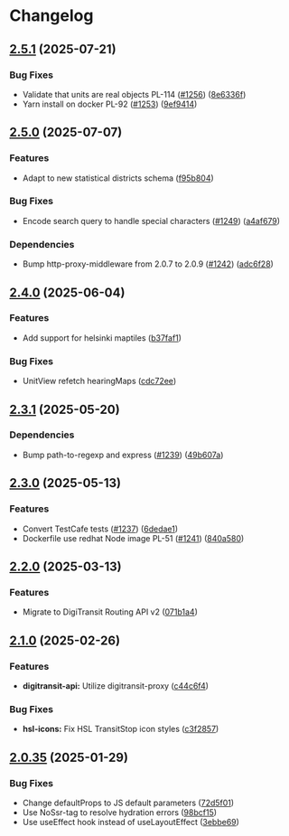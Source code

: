 # Changelog

## [2.5.1](https://github.com/City-of-Helsinki/servicemap-ui/compare/servicemap-ui-v2.5.0...servicemap-ui-v2.5.1) (2025-07-21)


### Bug Fixes

* Validate that units are real objects PL-114 ([#1256](https://github.com/City-of-Helsinki/servicemap-ui/issues/1256)) ([8e6336f](https://github.com/City-of-Helsinki/servicemap-ui/commit/8e6336f283d227101cf218259a25409d1c3bf81e))
* Yarn install on docker PL-92 ([#1253](https://github.com/City-of-Helsinki/servicemap-ui/issues/1253)) ([9ef9414](https://github.com/City-of-Helsinki/servicemap-ui/commit/9ef9414ce4e677d45402ef88a95c9ae4473eee37))

## [2.5.0](https://github.com/City-of-Helsinki/servicemap-ui/compare/servicemap-ui-v2.4.0...servicemap-ui-v2.5.0) (2025-07-07)


### Features

* Adapt to new statistical districts schema ([f95b804](https://github.com/City-of-Helsinki/servicemap-ui/commit/f95b8049a9c8270cd585225fd8e648f61c20b225))


### Bug Fixes

* Encode search query to handle special characters ([#1249](https://github.com/City-of-Helsinki/servicemap-ui/issues/1249)) ([a4af679](https://github.com/City-of-Helsinki/servicemap-ui/commit/a4af679e7842dc662de6c7551aae568360355e95))


### Dependencies

* Bump http-proxy-middleware from 2.0.7 to 2.0.9 ([#1242](https://github.com/City-of-Helsinki/servicemap-ui/issues/1242)) ([adc6f28](https://github.com/City-of-Helsinki/servicemap-ui/commit/adc6f28fd025bc32e6f5cb0680443796c0ecb831))

## [2.4.0](https://github.com/City-of-Helsinki/servicemap-ui/compare/servicemap-ui-v2.3.1...servicemap-ui-v2.4.0) (2025-06-04)


### Features

* Add support for helsinki maptiles ([b37faf1](https://github.com/City-of-Helsinki/servicemap-ui/commit/b37faf1144998fee2cd95fdceb1deba2c4cd9f9a))


### Bug Fixes

* UnitView refetch hearingMaps ([cdc72ee](https://github.com/City-of-Helsinki/servicemap-ui/commit/cdc72eed0d82310d974ee6f131264984984fab60))

## [2.3.1](https://github.com/City-of-Helsinki/servicemap-ui/compare/servicemap-ui-v2.3.0...servicemap-ui-v2.3.1) (2025-05-20)


### Dependencies

* Bump path-to-regexp and express ([#1239](https://github.com/City-of-Helsinki/servicemap-ui/issues/1239)) ([49b607a](https://github.com/City-of-Helsinki/servicemap-ui/commit/49b607a55f55c5ec3670e16eedd2a223ea735ee6))

## [2.3.0](https://github.com/City-of-Helsinki/servicemap-ui/compare/servicemap-ui-v2.2.0...servicemap-ui-v2.3.0) (2025-05-13)


### Features

* Convert TestCafe tests ([#1237](https://github.com/City-of-Helsinki/servicemap-ui/issues/1237)) ([6dedae1](https://github.com/City-of-Helsinki/servicemap-ui/commit/6dedae1f7b6521aeddebd4742c73821209aca769))
* Dockerfile use redhat Node image PL-51 ([#1241](https://github.com/City-of-Helsinki/servicemap-ui/issues/1241)) ([840a580](https://github.com/City-of-Helsinki/servicemap-ui/commit/840a5802f52837db1982824d36e83f9585134d26))

## [2.2.0](https://github.com/City-of-Helsinki/servicemap-ui/compare/servicemap-ui-v2.1.0...servicemap-ui-v2.2.0) (2025-03-13)


### Features

* Migrate to DigiTransit Routing API v2 ([071b1a4](https://github.com/City-of-Helsinki/servicemap-ui/commit/071b1a417f380fc41faaf1230540a91fd30bf25f))

## [2.1.0](https://github.com/City-of-Helsinki/servicemap-ui/compare/servicemap-ui-v2.0.35...servicemap-ui-v2.1.0) (2025-02-26)


### Features

* **digitransit-api:** Utilize digitransit-proxy ([c44c6f4](https://github.com/City-of-Helsinki/servicemap-ui/commit/c44c6f46231f145496dfd095210e661a791a8a1c))


### Bug Fixes

* **hsl-icons:** Fix HSL TransitStop icon styles ([c3f2857](https://github.com/City-of-Helsinki/servicemap-ui/commit/c3f28575ffcfe6551280eed3293a810ed3b5504d))

## [2.0.35](https://github.com/City-of-Helsinki/servicemap-ui/compare/servicemap-ui-v2.0.34...servicemap-ui-v2.0.35) (2025-01-29)


### Bug Fixes

* Change defaultProps to JS default parameters ([72d5f01](https://github.com/City-of-Helsinki/servicemap-ui/commit/72d5f01ef6b1e32d8a5e39c02fcfb78e5c63d961))
* Use NoSsr-tag to resolve hydration errors ([98bcf15](https://github.com/City-of-Helsinki/servicemap-ui/commit/98bcf15d1510c174c26fe1f43924d1a721fa49d1))
* Use useEffect hook instead of useLayoutEffect ([3ebbe69](https://github.com/City-of-Helsinki/servicemap-ui/commit/3ebbe69c3030ff3239935f6f391892fe14a5b6cd))

